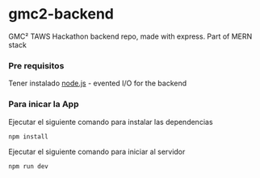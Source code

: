# gmc2-backend
GMC² TAWS Hackathon backend repo, made with express. Part of MERN stack

### Pre requisitos

Tener instalado
[node.js] - evented I/O for the backend

### Para inicar la App
Ejecutar el siguiente comando para instalar las dependencias
```
npm install
```
Ejecutar el siguiente comando para iniciar al servidor
```
npm run dev
```
[node.js]: http://nodejs.org

